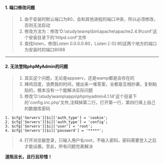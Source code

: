 #### 1. 端口修改问题
>1. 由于安装时默认端口为80，会和其他进程的端口冲突，所以必须修改，否则无法启动
>2. 修改方法为：修改'D:\study\wamp\bin\apache\apache2.4.9\conf'这个安装目录下的'httpd.conf'文件
>3. 查找listen，修改Listen 0.0.0.0:80，Listen [::0]:80这两个地方的端口为安装时的端口8088
***
#### 2. 无法登陆phpMyAdmin的问题
>1. 其实这个问题，无论是appserv，还是wamp都是会存在的
>2. 辣鸡百度，浪费我的时间，搜出来一堆答案，全都是互相抄袭，复制粘贴的，根本没有一个能解决实际问题
>3. 修改'D:\study\wamp\apps\phpmyadmin4.1.14'这个目录下的'config.inc.php'文件,注释掉第二行，打开第一行，第四行填上自己的数据库密码
```
1. $cfg['Servers'][$i]['auth_type'] = 'cookie';
2. $cfg['Servers'][$i]['auth_type'] = 'config';
3. $cfg['Servers'][$i]['user'] = 'root';
4. $cfg['Servers'][$i]['password'] = '*****';
```
>4. 打开浏览器登录，只输入用户名root，不输入密码，密码需要登入之后才能设置。至此，所有问题完美解决

**道阻且长，且行且珍惜！**
